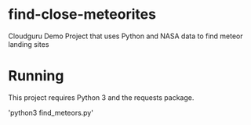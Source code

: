 # find-close-meteorites
Cloudguru Demo Project that uses Python and NASA data to find meteor landing sites

# Running

This project requires Python 3 and the requests package.

'python3 find_meteors.py'
